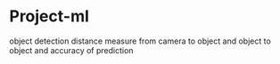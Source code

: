 # Project-ml
object detection distance measure from camera to object and object  to object and accuracy of prediction
